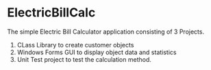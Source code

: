 # ElectricBillCalc
The simple Electric Bill Calculator application consisting of 3 Projects.
1. CLass Library to create customer objects
2. Windows Forms GUI to display object data and statistics
3. Unit Test project to test the calculation method.
